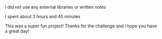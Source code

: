 I did not use any external libraries or written notes

I spent about 3 hours and 45 minutes

This was a super fun project! Thanks for the challenge and I hope you have a great day!